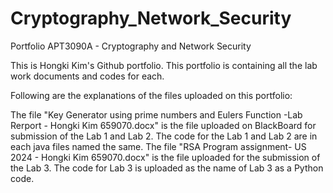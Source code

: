 # Cryptography_Network_Security
Portfolio APT3090A - Cryptography and Network Security

This is Hongki Kim's Github portfolio. This portfolio is containing all the lab work documents and codes for each.

Following are the explanations of the files uploaded on this portfolio:

The file "Key Generator using prime numbers and Eulers Function -Lab Rerport - Hongki Kim 659070.docx" is the file uploaded on BlackBoard for submission of the Lab 1 and Lab 2. The code for the Lab 1 and Lab 2 are in each java files named the same.
The file "RSA Program assignment- US 2024 - Hongki Kim 659070.docx" is the file uploaded for the submission of the Lab 3. The code for Lab 3 is uploaded as the name of Lab 3 as a Python code.
